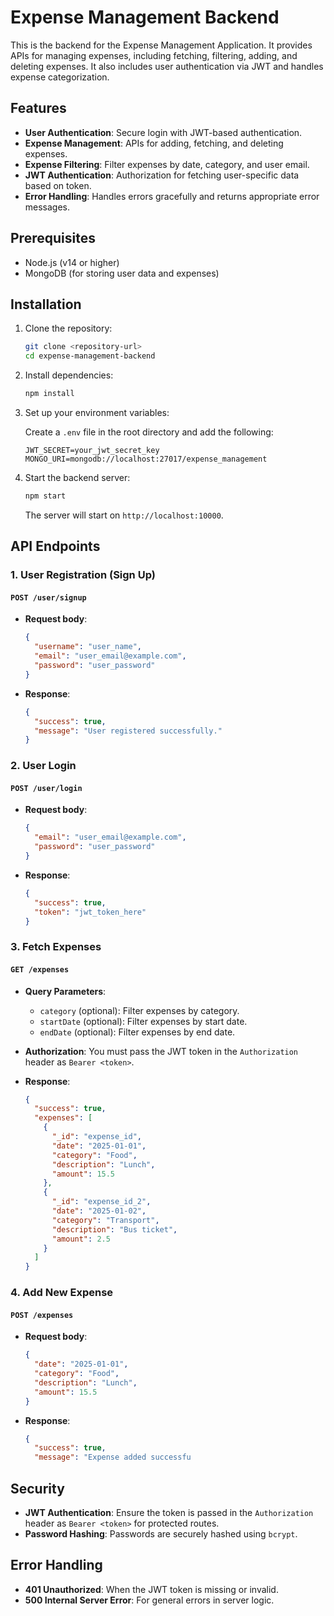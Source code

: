 # Expense Management Backend

This is the backend for the Expense Management Application. It provides APIs for managing expenses, including fetching, filtering, adding, and deleting expenses. It also includes user authentication via JWT and handles expense categorization.

## Features

- **User Authentication**: Secure login with JWT-based authentication.
- **Expense Management**: APIs for adding, fetching, and deleting expenses.
- **Expense Filtering**: Filter expenses by date, category, and user email.
- **JWT Authentication**: Authorization for fetching user-specific data based on token.
- **Error Handling**: Handles errors gracefully and returns appropriate error messages.

## Prerequisites

- Node.js (v14 or higher)
- MongoDB (for storing user data and expenses)

## Installation

1. Clone the repository:

    ```bash
    git clone <repository-url>
    cd expense-management-backend
    ```

2. Install dependencies:

    ```bash
    npm install
    ```

3. Set up your environment variables:

    Create a `.env` file in the root directory and add the following:

    ```
    JWT_SECRET=your_jwt_secret_key
    MONGO_URI=mongodb://localhost:27017/expense_management
    ```

4. Start the backend server:

    ```bash
    npm start
    ```

   The server will start on `http://localhost:10000`.

## API Endpoints

### 1. **User Registration (Sign Up)**

#### `POST /user/signup`
- **Request body**:
    ```json
    {
      "username": "user_name",
      "email": "user_email@example.com",
      "password": "user_password"
    }
    ```

- **Response**:
    ```json
    {
      "success": true,
      "message": "User registered successfully."
    }
    ```

### 2. **User Login**

#### `POST /user/login`
- **Request body**:
    ```json
    {
      "email": "user_email@example.com",
      "password": "user_password"
    }
    ```

- **Response**:
    ```json
    {
      "success": true,
      "token": "jwt_token_here"
    }
    ```

### 3. **Fetch Expenses**

#### `GET /expenses`
- **Query Parameters**:
    - `category` (optional): Filter expenses by category.
    - `startDate` (optional): Filter expenses by start date.
    - `endDate` (optional): Filter expenses by end date.

- **Authorization**: You must pass the JWT token in the `Authorization` header as `Bearer <token>`.

- **Response**:
    ```json
    {
      "success": true,
      "expenses": [
        {
          "_id": "expense_id",
          "date": "2025-01-01",
          "category": "Food",
          "description": "Lunch",
          "amount": 15.5
        },
        {
          "_id": "expense_id_2",
          "date": "2025-01-02",
          "category": "Transport",
          "description": "Bus ticket",
          "amount": 2.5
        }
      ]
    }
    ```

### 4. **Add New Expense**

#### `POST /expenses`
- **Request body**:
    ```json
    {
      "date": "2025-01-01",
      "category": "Food",
      "description": "Lunch",
      "amount": 15.5
    }
    ```

- **Response**:
    ```json
    {
      "success": true,
      "message": "Expense added successfu

## Security

- **JWT Authentication**: Ensure the token is passed in the `Authorization` header as `Bearer <token>` for protected routes.
- **Password Hashing**: Passwords are securely hashed using `bcrypt`.

## Error Handling

- **401 Unauthorized**: When the JWT token is missing or invalid.
- **500 Internal Server Error**: For general errors in server logic.
